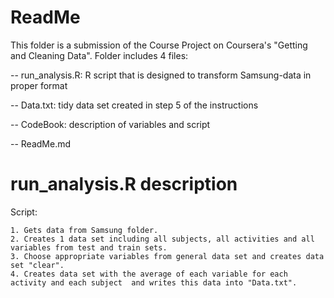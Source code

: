 # ReadMe

This folder is a submission of the Course Project on Coursera's "Getting and Cleaning Data". Folder includes 4 files:

-- run_analysis.R: R script that is designed to transform Samsung-data in proper format

-- Data.txt: tidy data set created in step 5 of the instructions

-- CodeBook: description of variables and script

-- ReadMe.md

# run_analysis.R description

Script:

	1. Gets data from Samsung folder.
	2. Creates 1 data set including all subjects, all activities and all variables from test and train sets.
	3. Choose appropriate variables from general data set and creates data set "clear".
	4. Creates data set with the average of each variable for each activity and each subject  and writes this data into "Data.txt".
